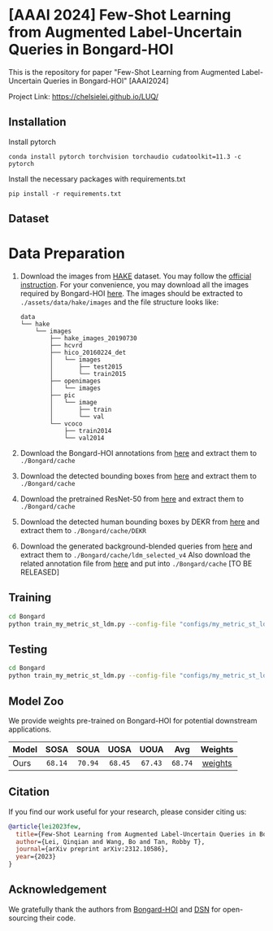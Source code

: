 # [AAAI 2024] Few-Shot Learning from Augmented Label-Uncertain Queries in Bongard-HOI
This is the repository for paper "Few-Shot Learning from Augmented Label-Uncertain Queries in Bongard-HOI" [AAAI2024] 

Project Link: https://chelsielei.github.io/LUQ/

## Installation
Install pytorch
```
conda install pytorch torchvision torchaudio cudatoolkit=11.3 -c pytorch
```

Install the necessary packages with requirements.txt
```
pip install -r requirements.txt
```
## Dataset
Data Preparation
===

1. Download the images from [HAKE](http://hake-mvig.cn/) dataset. You may follow the [official instruction](https://github.com/DirtyHarryLYL/HAKE/tree/master/Images#download-images-for-hake). For your convenience, you may download all the images required by Bongard-HOI [here](https://zenodo.org/record/7079175/files/bongard_hoi_images.tar?download=1). The images should be extracted to `./assets/data/hake/images` and the file structure looks like:
    ```plain
    data
    └── hake
        └── images
            ├── hake_images_20190730
            ├── hcvrd
            ├── hico_20160224_det
            │   └── images
            │       ├── test2015
            │       └── train2015
            ├── openimages
            │   └── images
            ├── pic
            │   └── image
            │       ├── train
            │       └── val
            └── vcoco
                ├── train2014
                └── val2014
    ```

2. Download the Bongard-HOI annotations from [here](https://zenodo.org/record/7079175/files/bongard_hoi_annotations.tar?download=1) and extract them to `./Bongard/cache`

3. Download the detected bounding boxes from [here](https://zenodo.org/record/7079175/files/hico_faster_rcnn_R_101_DC5_3x_objectness.pkl?download=1) and extract them to `./Bongard/cache`

4. Download the pretrained ResNet-50 from [here](https://zenodo.org/record/7079175/files/resnet.tar?download=1) and extract them to `./Bongard/cache`

5. Download the detected human bounding boxes by DEKR from [here](https://nusu-my.sharepoint.com/:u:/r/personal/e1100059_u_nus_edu/Documents/LUQ-Bongard/DEKR_det_bongard.pkl?csf=1&web=1&e=Q6bTCv) and extract them to `./Bongard/cache/DEKR`

6. Download the generated background-blended queries from [here]() and extract them to `./Bongard/cache/ldm_selected_v4`
Also download the related annotation file from [here]() and put into `./Bongard/cache`
[TO BE RELEASED]




## Training
```bash
cd Bongard 
python train_my_metric_st_ldm.py --config-file "configs/my_metric_st_ldm.yaml" 
```

## Testing
```bash
cd Bongard 
python train_my_metric_st_ldm.py --config-file "configs/my_metric_st_ldm.yaml"  --test_only --test_model "<path to best_model.pth>"
```

## Model Zoo
We provide weights pre-trained on Bongard-HOI for potential downstream applications. 

|Model|SOSA|SOUA|UOSA|UOUA|Avg|Weights|
|:-|:-:|:-:|:-:|:-:|:-:|:-:|
|Ours|`68.14`| `70.94`| `68.45`| `67.43`|`68.74`|[weights](https://nusu-my.sharepoint.com/:u:/r/personal/e1100059_u_nus_edu/Documents/LUQ-Bongard/Best_LUQ_Bongard.pth?csf=1&web=1&e=TUq6Zc)|



## Citation

If you find our work useful for your research, please consider citing us:

```bibtex
@article{lei2023few,
  title={Few-Shot Learning from Augmented Label-Uncertain Queries in Bongard-HOI},
  author={Lei, Qinqian and Wang, Bo and Tan, Robby T},
  journal={arXiv preprint arXiv:2312.10586},
  year={2023}
}
```

## Acknowledgement
We gratefully thank the authors from [Bongard-HOI](https://github.com/NVlabs/Bongard-HOI/tree/master) and [DSN](https://github.com/chrysts/dsn_fewshot) for open-sourcing their code.
